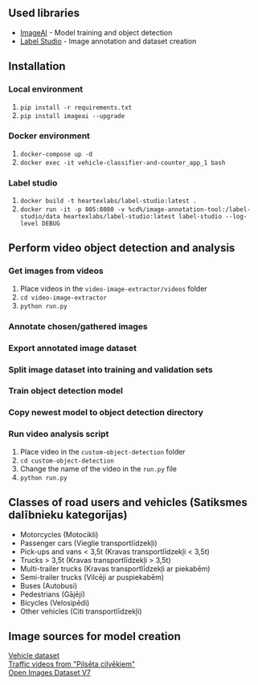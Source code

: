 ## Used libraries
- [ImageAI](https://github.com/OlafenwaMoses/ImageAI) - Model training and object detection
- [Label Studio](https://github.com/heartexlabs/label-studio) - Image annotation and dataset creation

## Installation
### Local environment
1. `pip install -r requirements.txt`
2. `pip install imageai --upgrade`

### Docker environment
1. `docker-compose up -d`
2. `docker exec -it vehicle-classifier-and-counter_app_1 bash`

### Label studio
1. `docker build -t heartexlabs/label-studio:latest .`
2. `docker run -it -p 805:8080 -v %cd%/image-annotation-tool:/label-studio/data heartexlabs/label-studio:latest label-studio --log-level DEBUG`

## Perform video object detection and analysis
### Get images from videos
1. Place videos in the `video-image-extractor/videos` folder
2. `cd video-image-extractor`
3. `python run.py`

### Annotate chosen/gathered images

### Export annotated image dataset

### Split image dataset into training and validation sets

### Train object detection model

### Copy newest model to object detection directory

### Run video analysis script
1. Place video in the `custom-object-detection` folder
2. `cd custom-object-detection`
3. Change the name of the video in the `run.py` file
4. `python run.py`

## Classes of road users and vehicles (Satiksmes dalībnieku kategorijas)
- Motorcycles (Motocikli)
- Passenger cars (Vieglie transportlīdzekļi)
- Pick-ups and vans < 3,5t (Kravas transportlīdzekļi < 3,5t)
- Trucks > 3,5t (Kravas transportlīdzekļi > 3,5t)
- Multi-trailer trucks (Kravas transportlīdzekļi ar piekabēm)
- Semi-trailer trucks (Vilcēji ar puspiekabēm)
- Buses (Autobusi)
- Pedestrians (Gājēji)
- Bicycles (Velosipēdi)
- Other vehicles (Citi transportlīdzekļi)

## Image sources for model creation
[Vehicle dataset](https://drive.google.com/drive/folders/1a-v4os2Ekr-IezLE-pGNJ7R0plZyf6bE)\
[Traffic videos from "Pilsēta cilvēkiem"](https://www.pilsetacilvekiem.lv/)\
[Open Images Dataset V7](https://storage.googleapis.com/openimages/web/index.html)